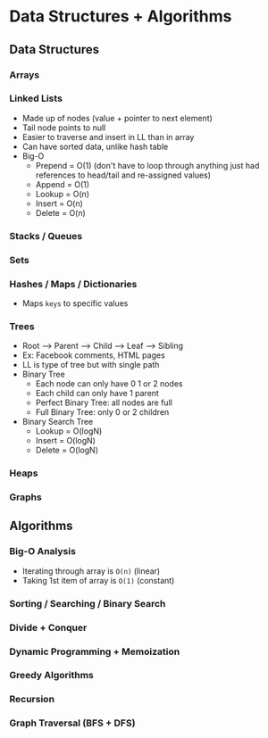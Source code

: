 # Data Structures + Algorithms
## Data Structures
### Arrays

### Linked Lists
- Made up of nodes (value + pointer to next element)
- Tail node points to null
- Easier to traverse and insert in LL than in array
- Can have sorted data, unlike hash table
- Big-O
  - Prepend = O(1) (don't have to loop through anything just had references to head/tail and re-assigned values)
  - Append = O(1)
  - Lookup = O(n)
  - Insert = O(n)
  - Delete = O(n)

### Stacks / Queues

### Sets

### Hashes / Maps / Dictionaries
- Maps `keys` to specific values

### Trees
- Root --> Parent --> Child --> Leaf --> Sibling
- Ex: Facebook comments, HTML pages
- LL is type of tree but with single path
- Binary Tree
  - Each node can only have 0 1 or 2 nodes
  - Each child can only have 1 parent
  - Perfect Binary Tree: all nodes are full
  - Full Binary Tree: only 0 or 2 children
- Binary Search Tree
  - Lookup = O(logN)
  - Insert = O(logN)
  - Delete = O(logN)

### Heaps

### Graphs

## Algorithms
### Big-O Analysis
- Iterating through array is `O(n)` (linear)
- Taking 1st item of array is `O(1)` (constant)

### Sorting / Searching / Binary Search

### Divide + Conquer

### Dynamic Programming + Memoization

### Greedy Algorithms

### Recursion

### Graph Traversal (BFS + DFS)
